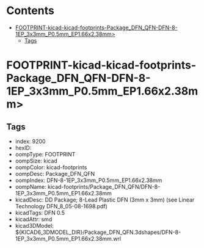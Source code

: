 



Contents
========

* [FOOTPRINT-kicad-kicad-footprints-Package_DFN_QFN-DFN-8-1EP_3x3mm_P0.5mm_EP1.66x2.38mm>](#footprint-kicad-kicad-footprints-package_dfn_qfn-dfn-8-1ep_3x3mm_p05mm_ep166x238mm)
	* [Tags](#tags)

# FOOTPRINT-kicad-kicad-footprints-Package_DFN_QFN-DFN-8-1EP_3x3mm_P0.5mm_EP1.66x2.38mm>

## Tags

- index: 9200
- hexID: 
- oompType: FOOTPRINT
- oompSize: kicad
- oompColor: kicad-footprints
- oompDesc: Package_DFN_QFN
- oompIndex: DFN-8-1EP_3x3mm_P0.5mm_EP1.66x2.38mm
- oompName: kicad-footprints/Package_DFN_QFN/DFN-8-1EP_3x3mm_P0.5mm_EP1.66x2.38mm
- kicadDesc: DD Package; 8-Lead Plastic DFN (3mm x 3mm) (see Linear Technology DFN_8_05-08-1698.pdf)
- kicadTags: DFN 0.5
- kicadAttr: smd
- kicad3DModel: ${KICAD6_3DMODEL_DIR}/Package_DFN_QFN.3dshapes/DFN-8-1EP_3x3mm_P0.5mm_EP1.66x2.38mm.wrl
